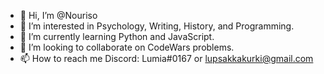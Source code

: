 - 👋 Hi, I’m @Nouriso
- 👀 I’m interested in Psychology, Writing, History, and Programming.
- 🌱 I’m currently learning Python and JavaScript.
- 💞️ I’m looking to collaborate on CodeWars problems.
- 📫 How to reach me Discord: Lumia#0167 or lupsakkakurki@gmail.com
<!---
Nouriso/Nouriso is a ✨ special ✨ repository because its `README.md` (this file) appears on your GitHub profile.
You can click the Preview link to take a look at your changes.
--->
